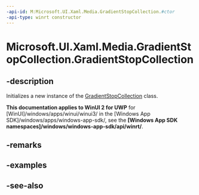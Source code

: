 ```yaml
---
-api-id: M:Microsoft.UI.Xaml.Media.GradientStopCollection.#ctor
-api-type: winrt constructor
---
```


<!-- Method syntax
public GradientStopCollection()
-->

# Microsoft.UI.Xaml.Media.GradientStopCollection.GradientStopCollection

## -description
Initializes a new instance of the [GradientStopCollection](gradientstopcollection.md) class.

**This documentation applies to WinUI 2 for UWP** for [WinUI]/windows/apps/winui/winui3/ in the [Windows App SDK]/windows/apps/windows-app-sdk/, see the **[Windows App SDK namespaces]/windows/windows-app-sdk/api/winrt/**.

## -remarks

## -examples

## -see-also
